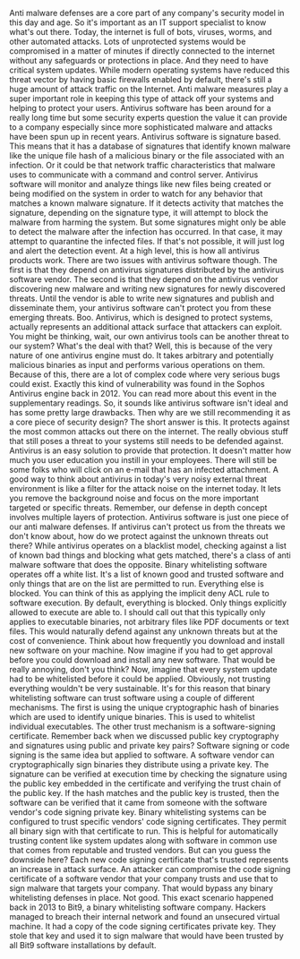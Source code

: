 Anti malware defenses are a core part of any company's security model in this day and age. So it's important as an IT support specialist to know what's out there. Today, the internet is full of bots, viruses, worms, and other automated attacks. Lots of unprotected systems would be compromised in a matter of minutes if directly connected to the internet without any safeguards or protections in place. And they need to have critical system updates. While modern operating systems have reduced this threat vector by having basic firewalls enabled by default, there's still a huge amount of attack traffic on the Internet. Anti malware measures play a super important role in keeping this type of attack off your systems and helping to protect your users. Antivirus software has been around for a really long time but some security experts question the value it can provide to a company especially since more sophisticated malware and attacks have been spun up in recent years. Antivirus software is signature based. This means that it has a database of signatures that identify known malware like the unique file hash of a malicious binary or the file associated with an infection. Or it could be that network traffic characteristics that malware uses to communicate with a command and control server. Antivirus software will monitor and analyze things like new files being created or being modified on the system in order to watch for any behavior that matches a known malware signature. If it detects activity that matches the signature, depending on the signature type, it will attempt to block the malware from harming the system. But some signatures might only be able to detect the malware after the infection has occurred. In that case, it may attempt to quarantine the infected files. If that's not possible, it will just log and alert the detection event. At a high level, this is how all antivirus products work. There are two issues with antivirus software though. The first is that they depend on antivirus signatures distributed by the antivirus software vendor. The second is that they depend on the antivirus vendor discovering new malware and writing new signatures for newly discovered threats. Until the vendor is able to write new signatures and publish and disseminate them, your antivirus software can't protect you from these emerging threats. Boo. Antivirus, which is designed to protect systems, actually represents an additional attack surface that attackers can exploit. You might be thinking, wait, our own antivirus tools can be another threat to our system? What's the deal with that? Well, this is because of the very nature of one antivirus engine must do. It takes arbitrary and potentially malicious binaries as input and performs various operations on them. Because of this, there are a lot of complex code where very serious bugs could exist. Exactly this kind of vulnerability was found in the Sophos Antivirus engine back in 2012. You can read more about this event in the supplementary readings. So, it sounds like antivirus software isn't ideal and has some pretty large drawbacks. Then why are we still recommending it as a core piece of security design? The short answer is this. It protects against the most common attacks out there on the internet. The really obvious stuff that still poses a threat to your systems still needs to be defended against. Antivirus is an easy solution to provide that protection. It doesn't matter how much you user education you instill in your employees. There will still be some folks who will click on an e-mail that has an infected attachment. A good way to think about antivirus in today's very noisy external threat environment is like a filter for the attack noise on the internet today. It lets you remove the background noise and focus on the more important targeted or specific threats. Remember, our defense in depth concept involves multiple layers of protection. Antivirus software is just one piece of our anti malware defenses. If antivirus can't protect us from the threats we don't know about, how do we protect against the unknown threats out there? While antivirus operates on a blacklist model, checking against a list of known bad things and blocking what gets matched, there's a class of anti malware software that does the opposite. Binary whitelisting software operates off a white list. It's a list of known good and trusted software and only things that are on the list are permitted to run. Everything else is blocked. You can think of this as applying the implicit deny ACL rule to software execution. By default, everything is blocked. Only things explicitly allowed to execute are able to. I should call out that this typically only applies to executable binaries, not arbitrary files like PDF documents or text files. This would naturally defend against any unknown threats but at the cost of convenience. Think about how frequently you download and install new software on your machine. Now imagine if you had to get approval before you could download and install any new software. That would be really annoying, don't you think? Now, imagine that every system update had to be whitelisted before it could be applied. Obviously, not trusting everything wouldn't be very sustainable. It's for this reason that binary whitelisting software can trust software using a couple of different mechanisms. The first is using the unique cryptographic hash of binaries which are used to identify unique binaries. This is used to whitelist individual executables. The other trust mechanism is a software-signing certificate. Remember back when we discussed public key cryptography and signatures using public and private key pairs? Software signing or code signing is the same idea but applied to software. A software vendor can cryptographically sign binaries they distribute using a private key. The signature can be verified at execution time by checking the signature using the public key embedded in the certificate and verifying the trust chain of the public key. If the hash matches and the public key is trusted, then the software can be verified that it came from someone with the software vendor's code signing private key. Binary whitelisting systems can be configured to trust specific vendors' code signing certificates. They permit all binary sign with that certificate to run. This is helpful for automatically trusting content like system updates along with software in common use that comes from reputable and trusted vendors. But can you guess the downside here? Each new code signing certificate that's trusted represents an increase in attack surface. An attacker can compromise the code signing certificate of a software vendor that your company trusts and use that to sign malware that targets your company. That would bypass any binary whitelisting defenses in place. Not good. This exact scenario happened back in 2013 to Bit9, a binary whitelisting software company. Hackers managed to breach their internal network and found an unsecured virtual machine. It had a copy of the code signing certificates private key. They stole that key and used it to sign malware that would have been trusted by all Bit9 software installations by default.
